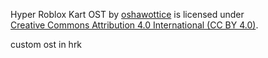 Hyper Roblox Kart OST by [oshawottice](https://github.com/oshawottice) is licensed under  
[Creative Commons Attribution 4.0 International (CC BY 4.0)](https://creativecommons.org/licenses/by/4.0/).

custom ost in hrk 
